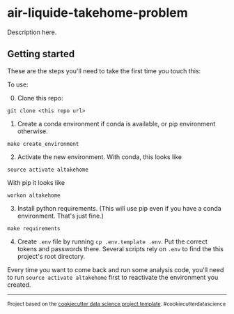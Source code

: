 air-liquide-takehome-problem
==============================

Description here.

## Getting started

These are the steps you'll need to take the first time you touch this:

To use:

0. Clone this repo:

```
git clone <this repo url>
```

1. Create a conda environment if conda is available, or pip environment otherwise.

```
make create_environment
```

2. Activate the new environment. With conda, this looks like

```
source activate altakehome
```

With pip it looks like 

```
workon altakehome
```

3. Install python requirements. (This will use pip even if you have a conda
   environment. That's just fine.)

```
make requirements
```

4. Create `.env` file by running `cp .env.template .env`. Put the correct tokens and passwords there. Several scripts rely on `.env` to find the this project's root directory.

Every time you want to come back and run some analysis code, you'll need to run
`source activate altakehome` first to reactivate the environment you created.

--------

<p><small>Project based on the <a target="_blank" href="https://drivendata.github.io/cookiecutter-data-science/">cookiecutter data science project template</a>. #cookiecutterdatascience</small></p>
